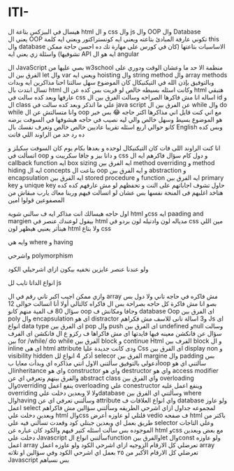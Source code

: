 # ITI-
هيسال في البيزكس بتاعة ال html و ال css وال js 
وال OOP وال Database  
يعني ال OOP تكوني عارفة المبادئ بتاعته ويعني ايه كونستراكتور ويعني ايه كلمة this 
وال database الاساسيات بتاعتها  (كان في كورس على مهارة تك ده احسن حاجة ممكن تشوفيها)
واسئلة زي يعني ايه API 
ايه هو ال angular 

ال JavaScript  بصي عليها من w3school منظمة الا حد ما وعشان الوقت ودوري على الفرق بين ال let وال var  ويعني ايه hoisting  وال string method وال array methods 
وبالتوفيق بإذن الله
في التيكنيكال
 كان الموضوع سهل 
سالتنا احنا مذاكرين ايه وبدات تسال ابتدت بال html وكانت اسئله بسيطه خالص لو قريت بس كده عن ال html هتبقي عارفها وبعد كده سالت في css اساله انا مش فاكرها الصراحه 
وسالت الفرق بين ال id و ال class علي ما اتذكر وبعد كده سالت في java script  عن الفرق بين ال while وال do while وانا متسالتش عن ال oop مع اني كنت قايل اني مذاكرها اكتر حاجه 😂
بس خير هو الموضوع بسيط وسهل خالص والي ليه نصيب في حاجه هيشوفها
في السوفت 
برضه كانو حوالي اربع اسئله تقريبا عاديين خالص خالص 
وتعرف نفسك بال English  وبس كده
ده رد حد من الراوند اللي فاتت

انا كنت الراوند اللى فات كان التيكنيكال لوحده و بعدها بكام يوم كان السوفت سكيلز 
و اتسألت في oop و داتا بيز و جافا سكريبت و css و دول كام سؤال فاكرهم
ايه ال callback function 
ايه box sizing 
ايه الفرق بين method overriding و method hiding 
ايه ال concepts بتاعت ال oop و ايه الفرق بين abstraction و encapsulation 
ايه الفرق بين stored procedure و function 
ايه الفرق بين primary key و unique key 
حاول تشوف اجاباتهم على النت و تحفظهم لو مش عارفهم كده كده هتاخد اغلبهم فى المنحة نفسها بس عشان لو اتسألت فيهم وربنا معاك
يارب مبقاش من المصفوعين قولوا امين
 
اول حاجه هيسالك انت مذاكر ايه 
ف سالني شوية html وcss ايه paading and margien 
بيقول لوعندك عنصر في html مدياله لون وادتيله لون بردو في css مين اللي هيتأثر يعنيي هيظهر لون html ولا بتاع css 

وايه هي where و having 

واشرحي polymorphism 

ولو عندنا عنصر عايزين نخفيه بيكون ازاي اشرحيلي الكود 

انواع الداتا تايب لل js 

وازي ممكن اجيب اكبر تاني رقم في ال array 
مش فاكره في حاجه تاني ولا دول بس
بصو انا مش فاكرة كل حاجه بصراحة بس ال فاكراه كالتالي
أولا أنا اتسالت حوالى 12 سؤال
80 ف المية منهم كانو oop وجافا ومكانش ف database
Oop
اى الفرق بين poly وال encapsulation
اى هو distractor
و3 اسالة تانى للاسف مش فكراهم
Js
اى انواع data type
اى الفرق بين  pop وال push
اى الفرق بين undefined وnull
وسالت سؤال عن فانكشن معينه فيها فايدتها اى مش فاكراها ف ركزو ع ال فانكشن 
اى الفرف بين for /while/ do while
الفرق بين block و continue
Html 
الفرف بين block و ال inline 
اى هى html attribute ودى كانت جديدة عليا 
Css
اى الفرق بين display non و     visibility hidden
أذكر 4 انواع لل selecor 
الفرق بين margine وال padding 
بس 
أدعولى بالتوفيق
سألتني الاول انتي مذاكره اي
وبدأت معايا بoop 
سألتني اي هو الinheritance 
واي هو constructor
واي هو destructor 
واي هو access modifier والفرق بينهم
وتعرفي اي عن abstract class
واي الفرق بين overloading والoverriding
ينفع اعمل overloading علي conestructor وينفع اعمل عليه overriding ولا لا
وبعدين دخلت عليdatabase
وسألتني اي الفرق بين where والhaving
وسألتني تعرفي اي عن attribute 
واي انواع العلاقات ف database
ولو عاوز اعمل select لمجموعه جداول ازاي اشرحي الطريقه
وسألتني سؤالين مش فاكراهم
وبعدين دخلت علي html والcss
قلتلي لو عاوزه أعرض vedio ف صفحه html باكتر من طريق بعمل اي
وبعدين جبتلي كود وقعدت تسألني فيه علي selector وعلي التاجات الموجوده بس سألت اسئله كتير فيهم  والكود كان عباره عن html وcss مع بعض
وبعدين دخلت علي Javascript
سألتني انواع الfunction
والفرق بينlet والconst
ولو عاوزه اعمل array تعرضلي كل الارقام الزوجيه ازاي اشرحي الكود
 ولو عاوزه اعمل array تعرضلي كل الارقام الأكبر من ٢٥ بعمل اي اشرحي الكود
وفي سؤالين او تلاته Javascript بس نسياهم

